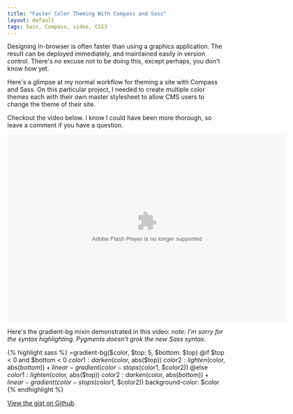 ```yaml
---
title: "Faster Color Theming With Compass and Sass"
layout: default
tags: Sass, Compass, video, CSS3
---
```


Designing in-browser is often faster than using a graphics application. The result can be deployed immediately, and maintained easily in version control. There's no excuse not to be doing this, except perhaps, you don't know how yet.

Here's a glimpse at my normal workflow for theming a site with Compass and Sass. On this particular project, I needed to create multiple color themes each with their own master stylesheet to allow CMS users to change the theme of their site.

Checkout the video below. I know I could have been more thorough, so leave a comment if you have a question.

<object width="640" height="429" type="application/x-shockwave-flash" data="/assets/jwplayer/player.swf"><param name="movie" value="http://s3.imathis.com/video/color-themes.mp4" /><param name="allowfullscreen" value="true" /><param name="flashvars" value="file=http://s3.imathis.com/video/color-themes.mp4&skin=/assets/jwplayer/glow/glow.xml" /></object>

Here's the gradient-bg mixin demonstrated in this video: *note: I'm sorry for the syntax highlighting. Pygments doesn't grok the new Sass syntax.*

{% highlight sass %}
=gradient-bg($color, $top: 5, $bottom: $top)
  @if $top < 0 and $bottom < 0
    $color1: darken($color, abs($top))
    $color2: lighten($color, abs($bottom))
    +linear-gradient(color-stops($color1, $color2))
  @else
    $color1: lighten($color, abs($top))
    $color2: darken($color, abs($bottom))
    +linear-gradient(color-stops($color1, $color2))
  background-color: $color
{% endhighlight %}

[View the gist on Github](http://gist.github.com/590559).